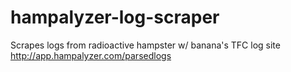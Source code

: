 # hampalyzer-log-scraper
Scrapes logs from radioactive hampster w/ banana's TFC log site http://app.hampalyzer.com/parsedlogs